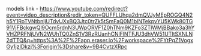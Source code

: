 models link - https://www.youtube.com/redirect?event=video_description&redir_token=QUFFLUhqa2dmQVJyMEpROGQ4N2h5Y1RoTVNtbnljUTdvUXxBQ3Jtc0trZk5tSmFaQ0M1blNTekpvYU5KWk80TG91VjFBckgwQl9Ocm5rdnN3UWpORVF1Z0hTNm9KZFo3ZTlWMjBBako3a3hYVHZPRFNjUVN2WUhTQ0ZnS1V3RzRUanhCNlFlNTFJU3dhVW51UTltSXNLN2dTTQ&q=https%3A%2F%2Fapp.eraser.io%2Fworkspace%2FYtPqZ1VogxGy1jzIDkzj%3Forigin%3Dshare&v=9B4CvtzXRpc